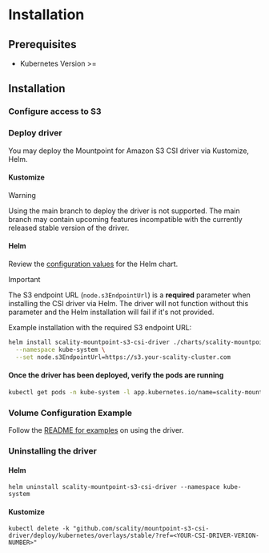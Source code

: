 # Installation

## Prerequisites

<!-- TODO(S3CSI-17) Add minimum supported kubernetes version -->
* Kubernetes Version >=

## Installation

<!-- TODO(S3CSI-17): Update Installation guide -->

### Configure access to S3

### Deploy driver

You may deploy the Mountpoint for Amazon S3 CSI driver via Kustomize, Helm.

#### Kustomize

<!-- TODO(S3CSI-18): Support Kustomize deployment anbd update docs -->

> [!WARNING]
> Using the main branch to deploy the driver is not supported. The main branch may contain upcoming features incompatible with the currently released stable version of the driver.

#### Helm

<!-- TODO(S3CSI-17): Add helm installation steps -->

Review the [configuration values](https://github.com/scality/mountpoint-s3-csi-driver/blob/main/charts/scality-mountpoint-s3-csi-driver/values.yaml) for the Helm chart.

> [!IMPORTANT]
> The S3 endpoint URL (`node.s3EndpointUrl`) is a **required** parameter when installing the CSI driver via Helm.
> The driver will not function without this parameter and the Helm installation will fail if it's not provided.

Example installation with the required S3 endpoint URL:

```sh
helm install scality-mountpoint-s3-csi-driver ./charts/scality-mountpoint-s3-csi-driver \
  --namespace kube-system \
  --set node.s3EndpointUrl=https://s3.your-scality-cluster.com
```

#### Once the driver has been deployed, verify the pods are running

```sh
kubectl get pods -n kube-system -l app.kubernetes.io/name=scality-mountpoint-s3-csi-driver
```

### Volume Configuration Example

Follow the [README for examples](https://github.com/scality/mountpoint-s3-csi-driver/tree/main/examples/kubernetes/static_provisioning) on using the driver.

### Uninstalling the driver

#### Helm

```
helm uninstall scality-mountpoint-s3-csi-driver --namespace kube-system
```

#### Kustomize

```
kubectl delete -k "github.com/scality/mountpoint-s3-csi-driver/deploy/kubernetes/overlays/stable/?ref=<YOUR-CSI-DRIVER-VERION-NUMBER>"
```
